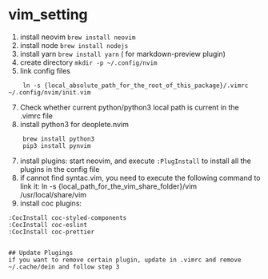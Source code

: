 # vim_setting
1. install neovim ```brew install neovim```
2. install node ```brew install nodejs```
3. install yarn ```brew install yarn``` ( for markdown-preview plugin)
4. create directory ```mkdir -p ~/.config/nvim```
5. link config files 
```
    ln -s {local_absolute_path_for_the_root_of_this_package}/.vimrc ~/.config/nvim/init.vim
```
7. Check whether current python/python3 local path is current in the .vimrc file
6. install python3 for deoplete.nvim 
```
    brew install python3
    pip3 install pynvim
```
7. install plugins: start neovim, and execute ```:PlugInstall``` to install all the plugins in the config file
8. if cannot find syntac.vim, you need to execute the following command to link it:
    ln -s {local_path_for_the_vim_share_folder}/vim /usr/local/share/vim
9. install coc plugins:
```
:CocInstall coc-styled-components
:CocInstall coc-eslint
:CocInstall coc-prettier
```
```
    
## Update Plugings
if you want to remove certain plugin, update in .vimrc and remove ~/.cache/dein and follow step 3
